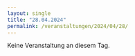 ```yaml
---
layout: single
title: "28.04.2024"
permalink: /veranstaltungen/2024/04/28/
---
```


Keine Veranstaltung an diesem Tag.
